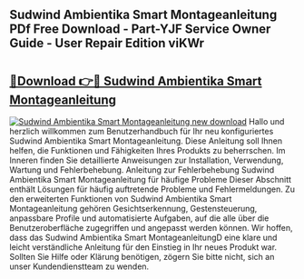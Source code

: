 ## Sudwind Ambientika Smart Montageanleitung PDf Free Download - Part-YJF Service Owner Guide - User Repair Edition viKWr

# <h2><a href="http://df7cccb.blite.top/?on=Sudwind+Ambientika+Smart+Montageanleitung">🔗Download 👉🔴 Sudwind Ambientika Smart Montageanleitung</a></h2>

[![Sudwind Ambientika Smart Montageanleitung new download](https://i.imgur.com/lujVjoI.png)](http://df7cccb.blite.top/?on=Sudwind+Ambientika+Smart+Montageanleitung)
Hallo und herzlich willkommen zum Benutzerhandbuch für Ihr neu konfiguriertes Sudwind Ambientika Smart Montageanleitung. Diese Anleitung soll Ihnen helfen, die Funktionen und Fähigkeiten Ihres Produkts zu beherrschen. Im Inneren finden Sie detaillierte Anweisungen zur Installation, Verwendung, Wartung und Fehlerbehebung. Anleitung zur Fehlerbehebung Sudwind Ambientika Smart Montageanleitung für häufige Probleme Dieser Abschnitt enthält Lösungen für häufig auftretende Probleme und Fehlermeldungen. Zu den erweiterten Funktionen von Sudwind Ambientika Smart Montageanleitung gehören Gesichtserkennung, Gestensteuerung, anpassbare Profile und automatisierte Aufgaben, auf die alle über die Benutzeroberfläche zugegriffen und angepasst werden können. Wir hoffen, dass das Sudwind Ambientika Smart MontageanleitungD eine klare und leicht verständliche Anleitung für den Einstieg in Ihr neues Produkt war. Sollten Sie Hilfe oder Klärung benötigen, zögern Sie bitte nicht, sich an unser Kundendienstteam zu wenden.
